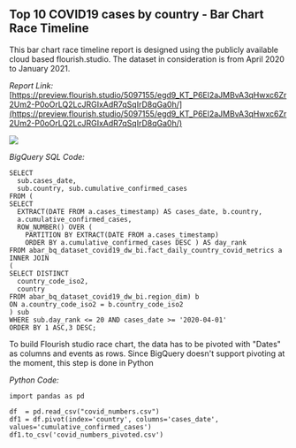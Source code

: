 ## Top 10 COVID19 cases by country - Bar Chart Race Timeline

This bar chart race timeline report is designed using the publicly available cloud based flourish.studio. The dataset in consideration is from April 2020 to January 2021. 

*Report Link:*  
[https://preview.flourish.studio/5097155/egd9_KT_P6El2aJMBvA3qHwxc6Zr2Um2-P0oOrLQ2LcJRGIxAdR7qSqIrD8qGa0h/](https://preview.flourish.studio/5097155/egd9_KT_P6El2aJMBvA3qHwxc6Zr2Um2-P0oOrLQ2LcJRGIxAdR7qSqIrD8qGa0h/)  

![](../images/covid19_cases_race_timeline.gif)

*BigQuery SQL Code:*  

~~~~
SELECT
  sub.cases_date,
  sub.country, sub.cumulative_confirmed_cases
FROM (
SELECT
  EXTRACT(DATE FROM a.cases_timestamp) AS cases_date, b.country,
  a.cumulative_confirmed_cases,
  ROW_NUMBER() OVER (
    PARTITION BY EXTRACT(DATE FROM a.cases_timestamp)
    ORDER BY a.cumulative_confirmed_cases DESC ) AS day_rank
FROM abar_bq_dataset_covid19_dw_bi.fact_daily_country_covid_metrics a 
INNER JOIN
(
SELECT DISTINCT
  country_code_iso2,
  country 
FROM abar_bq_dataset_covid19_dw_bi.region_dim) b
ON a.country_code_iso2 = b.country_code_iso2 
) sub
WHERE sub.day_rank <= 20 AND cases_date >= '2020-04-01'
ORDER BY 1 ASC,3 DESC;
~~~~

To build Flourish studio race chart, the data has to be pivoted with "Dates" as columns and events as rows. Since BigQuery doesn't support pivoting at the moment, this step is done in Python    
    
*Python Code:* 

~~~~
import pandas as pd

df  = pd.read_csv("covid_numbers.csv")
df1 = df.pivot(index='country', columns='cases_date', values='cumulative_confirmed_cases')
df1.to_csv('covid_numbers_pivoted.csv')
~~~~